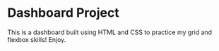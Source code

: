 # Dashboard Project

This is a dashboard built using HTML and CSS to practice my grid and flexbox skills! Enjoy.
